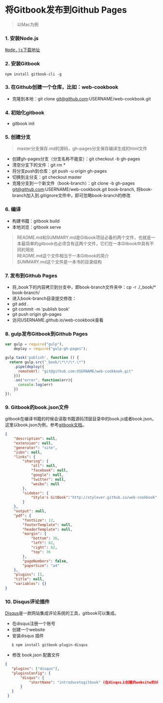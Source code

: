 # 将Gitbook发布到Github Pages
> 以Mac为例  

### 1. 安装Node.js


<pre><a href="https://nodejs.org/en/download/">Node.js下载地址</a></pre>
### 2. 安装Gitbook  


	npm install gitbook-cli -g
### 3. 在Github创建一个仓库，比如：web-cookbook
 * 克隆到本地：git clone git@github.com:USERNAME/web-cookbook.git

### 4. 初始化gitbook
 * gitbook init  

### 5. 创建分支
 > master分支保存.md的源码，gh-pages分支保存编译生成的html文件    

 * 创建gh-pages分支（分支名称不能变）：git checkout -b gh-pages
 * 清空分支下的文件：git rm *
 * 将分支push到仓库：git push -u origin gh-pages
 * 切换到主分支：git checkout master
 * 克隆分支到一个新文件（book-branch）：git clone -b gh-pages git@github.com:USERNAME/web-cookbook.git book-branch, 将book-branch加入到.gitignore文件中，即可忽略book-branch的修改  

### 6. 编译
 * 构建书籍：gitbook build
 * 本地浏览：gitbook serve
 > README.md和SUMMARY.md是Gitbook项目必备的两个文件，也就是一本最简单的gitbook也必须含有这两个文件，它们在一本Gitbook中具有不同的用处  
 > README.md这个文件相当于一本Gitbook的简介  
 > SUMMARY.md这个文件是一本书的目录结构  

### 7. 发布到Github Pages
 * 将_book下的内容拷贝到分支中，即book-branch文件夹中：cp -r ./_book/* book-branch/
 * 进入book-branch目录提交修改：
  * git add .
  * git commit -m 'publish book'
  * git push origin gh-pages
 * 访问USERNAME.github.io/web-cookbook查看  

### 8. gulp发布Gitbook到Github Pages
```javascript
var gulp = require("gulp"),  
	deploy = require("gulp-gh-pages");

gulp.task('publish', function () {  
  return gulp.src("_book/\*\*/\*.\*")
    .pipe(deploy({
      remoteUrl: "git@github.com:USERNAME/web-cookbook.git"
    }))
    .on("error", function(err){
      console.log(err)
    })
});
```

### 9. Gitbook的book.json文件
gitbook在编译书籍的时候会读取书籍源码顶层目录中的book.js或者book.json，这里以book.json为例，参考[gitbook文档](https://github.com/GitbookIO/gitbook)。
```json
{
    "description": null,
    "extension": null,
    "generator": "site",
    "isbn": null,
    "links": {
        "sharing": {
            "all": null,
            "facebook": null,
            "google": null,
            "twitter": null,
            "weibo": null
        },
        "sidebar": {
            "Style's GitBook":"http://stylever.github.io/web-cookbook"
        }
    },
    "output": null,
    "pdf": {
        "fontSize": 12,
        "footerTemplate": null,
        "headerTemplate": null,
        "margin": {
            "bottom": 36,
            "left": 62,
            "right": 62,
            "top": 36
        },
        "pageNumbers": false,
        "paperSize": "a4"
    },
    "plugins": [],
    "title": null,
    "variables": {}
}
```
### 10. Disqus评论插件
[Disqus](https://disqus.com/)是一款网站集成评论系统的工具，gitbook可以集成。
 * 在disqus注册一个账号
 * 创建一个website
 * 安装disqus 插件
 ```javascript
    $ npm install gitbook-plugin-disqus
 ```
 * 修改 book.json 配置文件
 ```json
 {
    "plugins": ["disqus"],
    "pluginsConfig": {
        "disqus": {
            "shortName": "introducetogitbook" (在disqus上创建的website的Shortname)
        }
    }  
  }
 ```